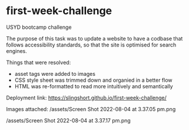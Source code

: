 # first-week-challenge
USYD bootcamp challenge

The purpose of this task was to update a website to have a codbase that follows accessibility standards, so that the site is optimised for search engines.

Things that were resolved:
- asset tags were added to images
- CSS style sheet was trimmed down and organied in a better flow
- HTML was re-formatted to read more intuitively and semantically

Deployment link:
https://slingshort.github.io/first-week-challenge/

Images attached:
/assets/Screen Shot 2022-08-04 at 3.37.05 pm.png

/assets/Screen Shot 2022-08-04 at 3.37.17 pm.png

